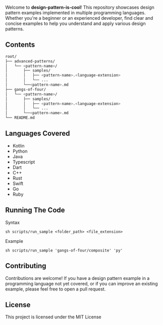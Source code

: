 Welcome to **design-pattern-is-cool**! This repository showcases design pattern examples implemented in multiple programming languages. Whether you're a beginner or an experienced developer, find clear and concise examples to help you understand and apply various design patterns.


## Contents

```bash
root/
├── advanced-patterns/
│   └── <pattern-name>/
│       ├── samples/
│       │   ├── <pattern-name>.<language-extension>
│       │   └── ...
│       └──<pattern-name>.md
├── gangs-of-four/
│   └── <pattern-name>/
│       ├── samples/
│       │   ├── <pattern-name>.<language-extension>
│       │   └── ...
│       └──<pattern-name>.md
└── README.md
```

## Languages Covered
- Kotlin
- Python
- Java
- Typescript
- Dart
- C++
- Rust
- Swift
- Go
- Ruby

## Running The Code
Syntax
```
sh scripts/run_sample <folder_path> <file_extension>
```
Example
```
sh scripts/run_sample 'gangs-of-four/composite' 'py'
```

## Contributing

Contributions are welcome! If you have a design pattern example in a programming language not yet covered, or if you can improve an existing example, please feel free to open a pull request.

## License

This project is licensed under the MIT License